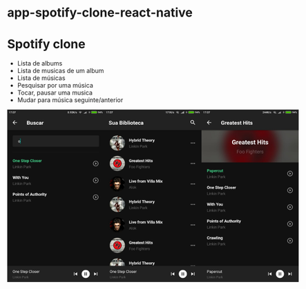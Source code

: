 # app-spotify-clone-react-native

<h1>Spotify clone</h1>

<ul>
     <li>Lista de albums</li>
    <li>Lista de musicas de um album</li>
    <li>Lista de músicas</li>
    <li>Pesquisar por uma música</li>
    <li>Tocar, pausar uma musica</li>
    <li>Mudar para música seguinte/anterior</li>
</ul>

<div style="display: flex; flex-direction: row;">
     <img src="buscar-musica.jpeg" height="400px" >
     <img src="Listar-albums.jpeg" height="400px" >
     <img src="mostrar-album.jpeg" height="400px" >
</div>



